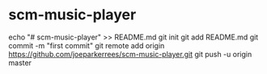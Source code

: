 # scm-music-player
echo "# scm-music-player" >> README.md
git init
git add README.md
git commit -m "first commit"
git remote add origin https://github.com/joeparkerrees/scm-music-player.git
git push -u origin master
